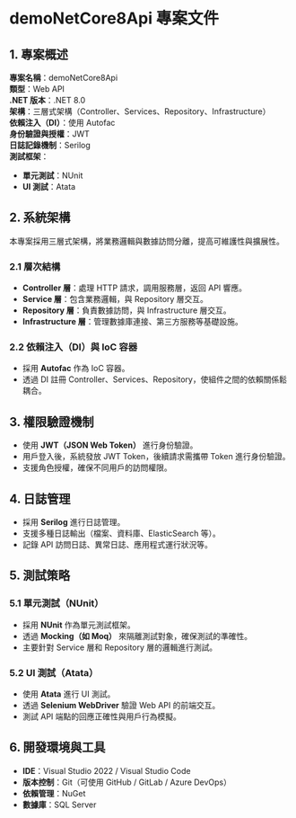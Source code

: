 # demoNetCore8Api 專案文件

## 1. 專案概述

**專案名稱**：demoNetCore8Api  
**類型**：Web API  
**.NET 版本**：.NET 8.0  
**架構**：三層式架構（Controller、Services、Repository、Infrastructure）  
**依賴注入（DI）**：使用 Autofac  
**身份驗證與授權**：JWT  
**日誌記錄機制**：Serilog  
**測試框架**：  
- **單元測試**：NUnit  
- **UI 測試**：Atata  

## 2. 系統架構

本專案採用三層式架構，將業務邏輯與數據訪問分離，提高可維護性與擴展性。

### 2.1 層次結構

- **Controller 層**：處理 HTTP 請求，調用服務層，返回 API 響應。
- **Service 層**：包含業務邏輯，與 Repository 層交互。
- **Repository 層**：負責數據訪問，與 Infrastructure 層交互。
- **Infrastructure 層**：管理數據庫連接、第三方服務等基礎設施。

### 2.2 依賴注入（DI）與 IoC 容器

- 採用 **Autofac** 作為 IoC 容器。
- 透過 DI 註冊 Controller、Services、Repository，使組件之間的依賴關係鬆耦合。

## 3. 權限驗證機制

- 使用 **JWT（JSON Web Token）** 進行身份驗證。
- 用戶登入後，系統發放 JWT Token，後續請求需攜帶 Token 進行身份驗證。
- 支援角色授權，確保不同用戶的訪問權限。

## 4. 日誌管理

- 採用 **Serilog** 進行日誌管理。
- 支援多種日誌輸出（檔案、資料庫、ElasticSearch 等）。
- 記錄 API 訪問日誌、異常日誌、應用程式運行狀況等。

## 5. 測試策略

### 5.1 單元測試（NUnit）

- 採用 **NUnit** 作為單元測試框架。
- 透過 **Mocking（如 Moq）** 來隔離測試對象，確保測試的準確性。
- 主要針對 Service 層和 Repository 層的邏輯進行測試。

### 5.2 UI 測試（Atata）

- 使用 **Atata** 進行 UI 測試。
- 透過 **Selenium WebDriver** 驗證 Web API 的前端交互。
- 測試 API 端點的回應正確性與用戶行為模擬。

## 6. 開發環境與工具

- **IDE**：Visual Studio 2022 / Visual Studio Code  
- **版本控制**：Git（可使用 GitHub / GitLab / Azure DevOps）  
- **依賴管理**：NuGet  
- **數據庫**：SQL Server 
